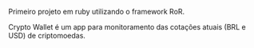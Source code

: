 Primeiro projeto em ruby utilizando o framework RoR.

Crypto Wallet é um app para monitoramento das cotações atuais (BRL e USD) de criptomoedas.
